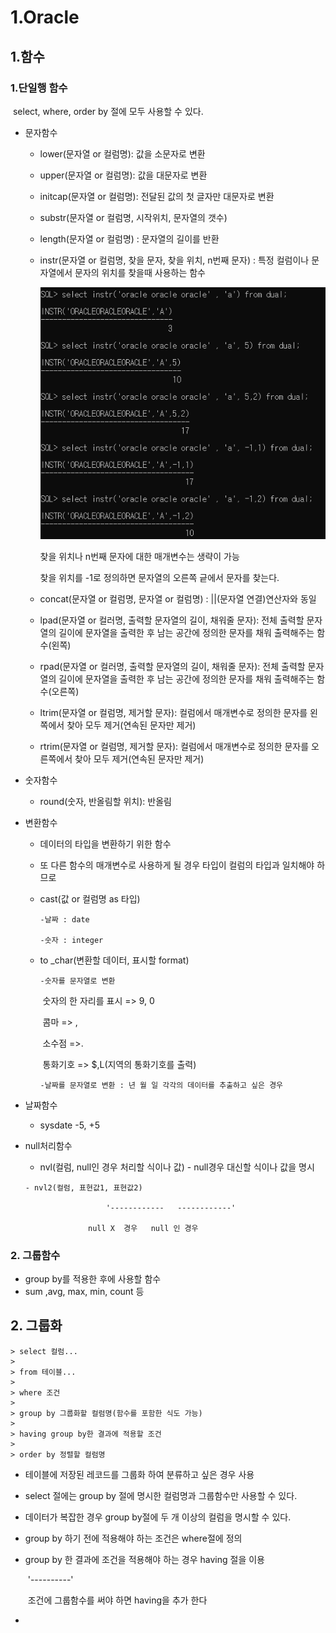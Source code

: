 # 1.Oracle

## 1.함수

### 	1.단일행 함수

​		select, where, order by 절에 모두 사용할 수 있다.

   - 문자함수

     - lower(문자열 or 컬럼명): 값을 소문자로 변환

     - upper(문자열 or 컬럼명): 값을 대문자로 변환

     - initcap(문자열 or 컬럼명): 전달된 값의 첫 글자만 대문자로 변환

     - substr(문자열 or 컬럼명, 시작위치, 문자열의 갯수)

     - length(문자열 or 컬럼명) : 문자열의 길이를 반환

     - instr(문자열 or 컬럼명, 찾을 문자, 찾을 위치, n번째 문자) : 특정 컬럼이나 문자열에서 문자의 위치를 찾을때 사용하는 함수

       ![instr](images/instr.PNG)

       찾을 위치나 n번째 문자에 대한 매개변수는 생략이 가능

       찾을 위치를 -1로 정의하면 문자열의 오른쪽 긑에서 문자를 찾는다.

      - concat(문자열 or 컬럼명, 문자열 or 컬럼명) : ||(문자열 연결)연산자와 동일
     
      - lpad(문자열 or 컬러명, 출력할 문자열의 길이, 채워줄 문자): 전체 출력할 문자열의 길이에 문자열을 출력한 후 남는 공간에 정의한 문자를 채워 출력해주는 함수(왼쪽)
     
      - rpad(문자열 or 컬러명, 출력할 문자열의 길이, 채워줄 문자): 전체 출력할 문자열의 길이에 문자열을 출력한 후 남는 공간에 정의한 문자를 채워 출력해주는 함수(오른쪽)

     - ltrim(문자열 or 컬럼명, 제거할 문자): 컬럼에서 매개변수로 정의한 문자를 왼쪽에서 찾아 모두 제거(연속된 문자만 제거)

      - rtrim(문자열 or 컬럼명, 제거할 문자): 컬럼에서 매개변수로 정의한 문자를 오른쪽에서 찾아 모두 제거(연속된 문자만 제거)

   - 숫자함수

      - round(숫자, 반올림할 위치): 반올림

   - 변환함수

      - 데이터의 타입을 변환하기 위한 함수

      - 또 다른 함수의 매개변수로 사용하게 될 경우 타입이 컬럼의 타입과 일치해야 하므로

      - cast(값 or 컬럼명 as 타입)

            -날짜 : date
            
            -숫자 : integer

      - to _char(변환할 데이터, 표시할 format)

            -숫자를 문자열로 변환

         ​    숫자의 한 자리를 표시 => 9, 0

         ​    콤마 => ,

         ​	소수점 =>.

         ​	통화기호 => $,L(지역의 통화기호를 출력)

            -날짜를 문자열로 변환 : 년 월 일 각각의 데이터를 추출하고 싶은 경우
      
   - 날짜함수
     
        - sysdate -5, +5
     
   - null처리함수
     
        - nvl(컬럼, null인 경우 처리할 식이나 값) - null경우 대신할 식이나 값을 명시
       
         - nvl2(컬럼, 표현값1, 표현값2)
        
             ​				'------------   ------------'
          
             ​			null X  경우   null 인 경우

### 2. 그룹함수

- group by를 적용한 후에 사용할 함수
- sum ,avg, max, min, count 등

## 2. 그룹화

	> select 컬럼...
	>
	> from 테이블...
	>
	> where 조건
	>
	> group by 그룹화할 컬럼명(함수를 포함한 식도 가능)
	>
	> having group by한 결과에 적용할 조건
	>
	> order by 정렬할 컬럼명

 - 테이블에 저장된 레코드를 그룹화 하여 분류하고 싶은 경우 사용

 - select 절에는 group by 절에 명시한 컬럼명과 그룹함수만 사용할 수 있다.

 - 데이터가 복잡한 경우 group by절에 두 개 이상의 컬럼을 명시할 수 있다.

 - group by 하기 전에 적용해야 하는 조건은 where절에 정의

 - group by 한 결과에 조건을 적용해야 하는 경우 having 절을 이용

   ​																				'----------'

   ​																				조건에 그룹함수를 써야 하면 having을 추가 한다

- 